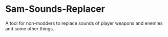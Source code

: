 # Sam-Sounds-Replacer
A tool for non-modders to replace sounds of player weapons and enemies and some other things.
